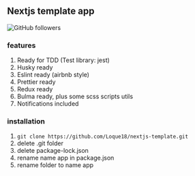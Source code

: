 ## Nextjs template app

![GitHub followers](https://img.shields.io/github/followers/Loque18?color=blue&style=social)

### features 
1. Ready for TDD (Test library: jest)
2. Husky ready
3. Eslint ready (airbnb style)
4. Prettier ready
5. Redux ready
6. Bulma ready, plus some scss scripts utils
7. Notifications included

### installation 

1. ``` git clone https://github.com/Loque18/nextjs-template.git ```
2. delete .git folder
3. delete package-lock.json
4. rename name app in package.json
5. rename folder to name app


